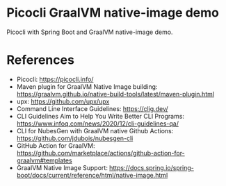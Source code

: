 Picocli GraalVM native-image demo
=================================

Picocli with Spring Boot and GraalVM native-image demo.

# References

* Picocli: https://picocli.info/
* Maven plugin for GraalVM Native Image building: https://graalvm.github.io/native-build-tools/latest/maven-plugin.html
* upx: https://github.com/upx/upx
* Command Line Interface Guidelines: https://clig.dev/
* CLI Guidelines Aim to Help You Write Better CLI Programs: https://www.infoq.com/news/2020/12/cli-guidelines-qa/
* CLI for NubesGen with GraalVM native Github Actions: https://github.com/jdubois/nubesgen-cli
* GitHub Action for GraalVM: https://github.com/marketplace/actions/github-action-for-graalvm#templates
* GraalVM Native Image Support: https://docs.spring.io/spring-boot/docs/current/reference/html/native-image.html
